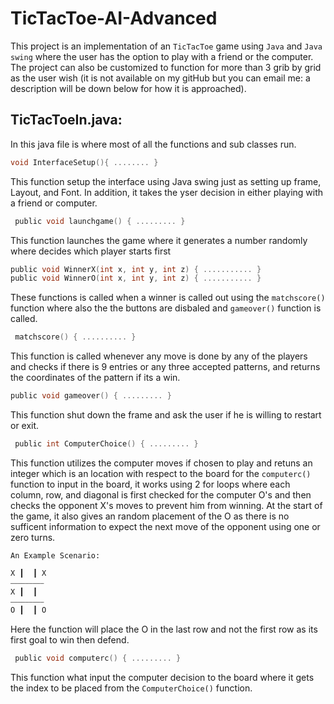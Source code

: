# TicTacToe-AI-Advanced
This project is an implementation of an `TicTacToe` game using `Java` and `Java swing` where the user has the option to play with a friend or the computer. The project can also be customized to function for more than 3 grib by grid as the user wish (it is not available on my gitHub but you can email me: a description will be down below for how it is approached). 

## TicTacToeIn.java:
In this java file is where most of all the functions and sub classes run. 

 ```c
 void InterfaceSetup(){ ........ }
 ```

This function setup the interface using Java swing just as setting up frame, Layout, and Font. In addition, it takes the yser decision in either playing with a friend or computer.

 ```c
  public void launchgame() { ......... }
 ```
 
 This function launches the game where it generates a number randomly where decides which player starts first
 
 ```c
 public void WinnerX(int x, int y, int z) { ........... }
 public void WinnerO(int x, int y, int z) { ........... }
 ```
 
 These functions is called when a winner is called out using the `matchscore()` function where also the the buttons are disbaled and `gameover()` function is called.
 
 ```c
  matchscore() { .......... }
 ```
  
This function is called whenever any move is done by any of the players and checks if there is 9 entries or any three accepted patterns, and returns the coordinates of the pattern if its a win.

```c
public void gameover() { ......... }
```

This function shut down the frame and ask the user if he is willing to restart or exit.

```c
 public int ComputerChoice() { ......... }
```

This function utilizes the computer moves if chosen to play and retuns an integer which is an location with respect to the board for the `computerc()` function to input in the board, it works using 2 for loops where each column, row, and diagonal is first checked for the computer O's and then checks the opponent X's moves to prevent him from winning. At the start of the game, it also gives an random placement of the O as there is no sufficent information to expect the next move of the opponent using one or zero turns.

`An Example Scenario:`
```c
X ┃  ┃ X 
⎯⎯⎯⎯⎯⎯⎯⎯⎯
X ┃  ┃
⎯⎯⎯⎯⎯⎯⎯⎯⎯
O ┃  ┃ O
```
Here the function will place the O in the last row and not the first row as its first goal to win then defend.

```c
 public void computerc() { ......... }
```

This function what input the computer decision to the board where it gets the index to be placed from the `ComputerChoice()` function.
